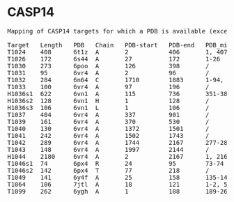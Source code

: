 # CASP14

<pre>
Mapping of CASP14 targets for which a PDB is available (except canceled ones, H1046 and T1072s2)

Target   Length   PDB   Chain   PDB-start   PDB-end   PDB_missing(Target numbering)   Target_missing(PDB numbering)
T1024    408      6t1z  A       2           406       1, 407-408                      /
T1026    172      6s44  A       27          172       1-26                            /
T1030    273      6poo  A       126         398       /                               /
T1031    95       6vr4  A       2           96        /                               /
T1032    284      6n64  C       1710        1883      1-94, 270-284                   /
T1033    100      6vr4  A       97          196       /                               /
H1036s1  622      6vn1  A       115         736       351-388                         /
H1036s2  128      6vn1  H       1           128       /                               /
H1036s3  106      6vn1  L       1           106       /                               /
T1037    404      6vr4  A       337         901       /                               369-531
T1039    161      6vr4  A       370         530       /                               /
T1040    130      6vr4  A       1372        1501      /                               /
T1041    242      6vr4  A       1502        1743      /                               /
T1042    289      6vr4  A       1744        2167      277-289                         1997-2144
T1043    148      6vr4  A       1997        2144      /                               /
H1044    2180     6vr4  A       2           2167      1, 2168-2180                    /
T1046s1  74       6px4  R       24          95        73-74                           /
T1046s2  142      6px4  T       77          218       /                               /
T1049    141      6y4f  A       25          158       135-141                         /
T1064    106      7jtl  A       18          121       1-2, 50-51                      /
T1099    262      6ygh  A       1           188       189-262                         /
</pre>

